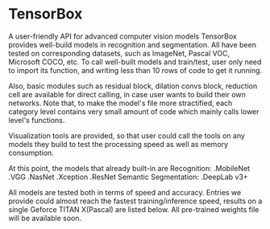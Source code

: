 # TensorBox
A user-friendly API for advanced computer vision models
TensorBox provides well-build models in recognition and segmentation. All have been tested on corresponding datasets, such as ImageNet, Pascal VOC, Microsoft COCO, etc. To call well-built models and train/test, user only need to import its function, and writing less than 10 rows of code to get it running.

Also, basic modules such as residual block, dilation convs block, reduction cell are available for direct calling, in case user wants to build their own networks. Note that, to make the model's file more stractified, each category level contains very small amount of code which mainly calls lower level's functions.

Visualization tools are provided, so that user could call the tools on any models they build to test the processing speed as well as memory consumption.

At this point, the models that already built-in are 
Recognition:
.MobileNet
.VGG
.NasNet
.Xception
.ResNet
Semantic Segmentation:
.DeepLab v3+

All models are tested both in terms of speed and accuracy. Entries we provide could almost reach the fastest training/inference speed, results on a single Geforce TITAN X(Pascal) are listed below.
All pre-trained weights file will be available soon.
